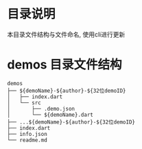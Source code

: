 # 目录说明

本目录文件结构与文件命名, 使用cli进行更新


# demos 目录文件结构

```
demos
├── ${demoName}-${author}-${32位demoID}
│   ├── index.dart
│   └── src
│       ├── .demo.json
│       └── ${demoName}.dart
├── ...${demoName}-${author}-${32位demoID}
├── index.dart
├── info.json
└── readme.md
```
    